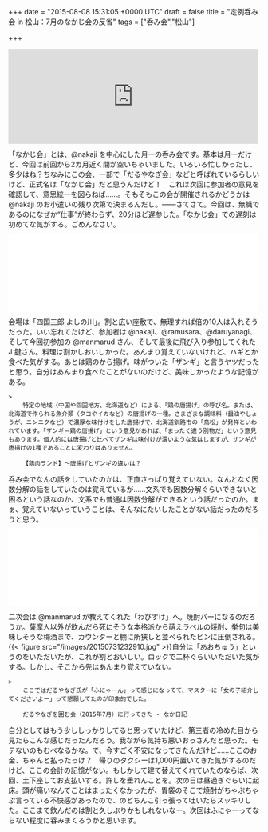 
+++
date = "2015-08-08 15:31:05 +0000 UTC"
draft = false
title = "定例呑み会 in 松山：7月のなかじ会の反省"
tags = ["呑み会","松山"]

+++
<iframe src="http://nakaji.hatenablog.com/embed/2015/08/08/100000" title="だるやなぎを囲む会（2015年7月）に行ってきた - なか日記" class="embed-card embed-blogcard" scrolling="no" frameborder="0" style="display: block; width: 100%; height: 190px; max-width: 500px; margin: 10px 0px;"><a href="http://nakaji.hatenablog.com/entry/2015/08/08/100000">だるやなぎを囲む会（2015年7月）に行ってきた - なか日記</a></iframe>「なかじ会」とは、@nakaji を中心にした月一の呑み会です。基本は月一だけど、今回は前回から2カ月近く間が空いちゃいました。いろいろ忙しかったし、多少はね？ちなみにこの会、一部で「だるやなぎ会」などと呼ばれているらしいけど、正式名は「なかじ会」だと思うんだけど！　これは次回に参加者の意見を確認して、意思統一を図らねば……。そもそもこの会が開催されるかどうかは @nakaji のお小遣いの残り次第で決まるんだし。――さてさて。今回は、無職であるのになぜか“仕事”が終わらず、20分ほど遅参した。「なかじ会」での遅刻は初めてな気がする。ごめんなさい。<iframe src="//hatenablog-parts.com/embed?url=http%3A%2F%2Fyoshinogawa.biz%2Fhome" title="愛媛県松山市 瀬戸内料理居酒屋　─ 四国三郎 よしの川 ─" class="embed-card embed-webcard" scrolling="no" frameborder="0" style="display: block; width: 100%; height: 155px; max-width: 500px; margin: 10px 0px;"><a href="http://yoshinogawa.biz/home">愛媛県松山市 瀬戸内料理居酒屋　─ 四国三郎 よしの川 ─</a></iframe>会場は「四国三郎 よしの川」。割と広い座敷で、無理すれば倍の10人は入れそうだった。いい忘れてたけど、参加者は @nakaji、@ramusara、@daruyanagi、そして今回初参加の @manmarud さん、そして最後に飛び入り参加してくれた J 鍵さん。料理は割かしおいしかった。あんまり覚えていないけれど、ハギとか食べた気がする。あとは鶏のから揚げ。味がついた「ザンギ」と言うヤツだったと思う。自分はあんまり食べたことがないのだけど、美味しかったような記憶がある。

    >
        特定の地域（中国や四国地方、北海道など）による、「鶏の唐揚げ」の呼び名。または、北海道で作られる魚介類（タコやイカなど）の唐揚げの一種。さまざまな調味料（醤油やしょうが、ニンニクなど）で濃厚な味付けをした唐揚げで、北海道釧路市の「鳥松」が発祥といわれています。「ザンギ＝鶏の唐揚げ」という意見があれば、「まったく違う別物だ」という意見もあります。個人的には唐揚げと比べてザンギは味付けが濃いような気はしますが、ザンギが唐揚げの1種であることに変わりはありません。

        【鶏肉ランド】〜唐揚げとザンギの違いは？
    
呑み会でなんの話をしていたのかは、正直さっぱり覚えていない。なんとなく因数分解の話をしていたのは覚えているが……文系でも因数分解ぐらいできないと困るという話なのか、文系でも普通は因数分解ができるという話だったのか。まぁ、覚えていないっていうことは、そんなにたいしたことがない話だったのだろうと思う。<iframe src="//hatenablog-parts.com/embed?url=http%3A%2F%2Ftabelog.com%2Fehime%2FA3801%2FA380101%2F38001015%2F" title="わびすけ (大街道/焼酎)" class="embed-card embed-webcard" scrolling="no" frameborder="0" style="display: block; width: 100%; height: 155px; max-width: 500px; margin: 10px 0px;"><a href="http://tabelog.com/ehime/A3801/A380101/38001015/">わびすけ (大街道/焼酎)</a></iframe>二次会は @manmarud が教えてくれた「わびすけ」へ。焼酎バーになるのだろうか。薩摩人以外が飲んだら死にそうな本格派から萌えラベルの焼酎、挙句は美味しそうな梅酒まで、カウンターと棚に所狭しと並べられたビンに圧倒される。{{< figure src="/images/20150731232910.jpg"  >}}自分は「あおちゅう」というのをいただいたが、これが割とおいしい。ロックで二杯ぐらいいただいた気がする。しかし、そこから先はあんまり覚えていない。

    >
        ここではだるやなぎ氏が「ふにゃーん」って感じになってて、マスターに「女の子紹介してくださいよー」って懇願してたのが印象的でした。

        だるやなぎを囲む会（2015年7月）に行ってきた - なか日記
    
自分としてはもう少ししっかりしてると思っていたけど、第三者の冷めた目から見たらこんな感じだったんだろう。我ながら気持ち悪いおっさんだと思った。モテないのもむべなるかな。で、今すごく不安になってきたんだけど……ここのお金、ちゃんと払ったっけ？　帰りのタクシーは1,000円置いてきた気がするのだけど、ここの会計の記憶がない。もしかして建て替えてくれていたのならば、次回、土下座してお支払いする。許しを垂れんことを。次の日は昼過ぎぐらいに起床。頭が痛いなんてことはまったくなかったが、胃袋のそこで焼酎がちゃぷちゃぷ言っている不快感があったので、のどちんこ引っ張って吐いたらスッキリした。ここまで飲んだのは割と久しぶりかもしれないなー。次回はふにゃーってならない程度に呑みまくろうかと思います。


